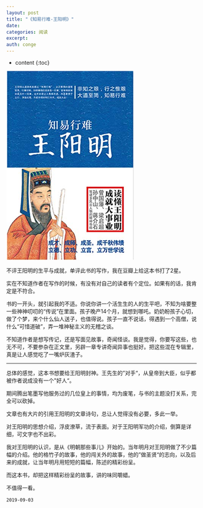 ```yaml
---
layout: post
title: "《知易行难-王阳明》"
date:
categories: 阅读
excerpt:
auth: conge
---
```

* content
{:toc}

![](/assets/images/阅读/118382-5162ec225ab0e72f.png)

不评王阳明的生平与成就，单评此书的写作，我在豆瓣上给这本书打了2星。

实在不知道作者在写作的时候，有没有对自己的读者有个定位。如果有的话，我肯定是不符合。

书的一开头，就引起我的不适。你说你讲一个活生生的人的生平吧，不知为啥要整一些神神叨叨的“传说”在里面。孩子晚产14个月，就想到哪吒。奶奶盼孩子心切，做了个梦，来个什么仙人送子，也值得说。孩子一直不说话，得遇到一个高僧，说什么“可惜道破”，弄一堆神秘主义的无稽之谈。

不知道作者是想写传记，还是写面见故事，奇闻怪谈。我是觉得，你要写这些，也无不可，不要参杂在正文里，另辟一章专讲奇闻异事也挺好。把这些混在专辑里，真是让人感觉吃了一嘴炉灰渣子。

----

总体的感觉，这本书想要给王阳明封神。王先生的”对手“，从皇帝到大臣，似乎都被作者说成没有一个"好人“。

期间腾出笔墨写他服务过的几位皇上的事情，均为废笔，与书的主题没打关系，完全可以砍掉。

文章也有大片的引用王阳明的文章诗句，总让人觉得没有必要，多此一举。

对王阳明的思想介绍，浮皮潦草，流于表面。对于王阳明军功的介绍，倒算是详细，可文字也不出彩。

我对王阳明的认识，是从《明朝那些事儿》开始的。当年明月对王阳明做了不少篇幅的介绍。他的格竹子的故事，他的闯关外的故事，他的”做圣贤“的志向，以及后来的成就，让当年明月用短短的篇幅，陈述的精彩纷呈。

而这本书，却把这样精彩纷呈的故事，讲的味同嚼蜡。

不值得一看。


```
2019-09-03 
```
